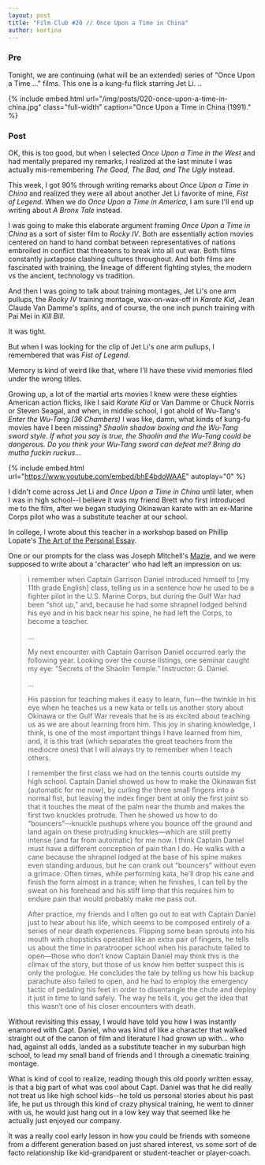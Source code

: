 ```yaml
---
layout: post
title: "Film Club #20 // Once Upon a Time in China"
author: kortina
---
```


### Pre

Tonight, we are continuing (what will be an extended) series of "Once Upon a Time ..." films. This
one is a kung-fu flick starring Jet Li.
..

{% include embed.html url="/img/posts/020-once-upon-a-time-in-china.jpg" class="full-width"
caption="Once Upon a Time in China (1991)." %}

### Post

OK, this is too good, but when I selected _Once Upon a Time in the West_ and had mentally prepared
my remarks, I realized at the last minute I was actually mis-remembering _The Good, The Bad, and The Ugly_ instead.

This week, I got 90% through writing remarks about _Once Upon a Time in China_ and realized they
were all about another Jet Li favorite of mine, _Fist of Legend_. When we do _Once Upon a Time in
America_, I am sure I'll end up writing about _A Bronx Tale_ instead.

I was going to make this elaborate argument framing _Once Upon a Time in China_ as a sort of sister film to _Rocky IV_. Both are essentially action movies centered on hand to hand combat between representatives of
nations embroiled in conflict that threatens to break into all out war. Both films constantly
juxtapose clashing cultures throughout. And both films are fascinated with training, the lineage of
different fighting styles, the modern vs the ancient, technology vs tradition.

And then I was going to talk about training montages, Jet Li's one arm pullups, the _Rocky IV_
training montage, wax-on-wax-off in _Karate Kid_, Jean Claude Van Damme's splits, and of course, the
one inch punch training with Pai Mei in _Kill Bill._

It was tight.

But when I was looking for the clip of Jet Li's one arm pullups, I remembered that was _Fist of
Legend_.

Memory is kind of weird like that, where I'll have these vivid memories filed under the wrong
titles.

Growing up, a lot of the martial arts movies I knew were these eighties American action flicks, like
I said _Karate Kid_ or Van Damme or Chuck Norris or Steven Seagal, and when, in middle school, I got ahold of Wu-Tang's _Enter the Wu-Tang (36 Chambers)_ I was like, damn, what kinds of kung-fu movies have I been
missing? _Shaolin shadow boxing and the Wu-Tang sword style. If what you say is true, the Shaolin
and the Wu-Tang could be dangerous. Do you think your Wu-Tang sword can defeat me? Bring da mutha
fuckin ruckus..._

{% include embed.html url="https://www.youtube.com/embed/bhE4bdoWAAE" autoplay="0" %}

I didn't come across Jet Li and _Once Upon a Time in China_ until later, when I was in high
school--I believe it was my friend Brett who first introduced me to the film, after we began
studying Okinawan karate with an ex-Marine Corps pilot who was a substitute teacher at our school.

In college, I wrote about this teacher in a workshop based on Phillip Lopate's [The Art of the Personal
Essay](https://www.amazon.com/Art-Personal-Essay-Anthology-Classical/dp/038542339X?tag=kortina0e-20).

One or our prompts for the class was Joseph Mitchell's [Mazie](https://www.newyorker.com/magazine/1940/12/21/mazie), and we were supposed to write about a 'character' who had left an impression on us:

> I remember when Captain Garrison Daniel introduced himself to \[my 11th grade English] class, telling us in a sentence how he used to be a fighter pilot in the U.S. Marine Corps, but during the Gulf War had been “shot up,” and, because he had some shrapnel lodged behind his eye and in his back near his spine, he had left the Corps, to become a teacher.
>
> ...
>
> My next encounter with Captain Garrison Daniel occurred early the following year. Looking over the course listings, one seminar caught my eye: “Secrets of the Shaolin Temple.” Instructor: G. Daniel.
>
> ...
>
> His passion for teaching makes it easy to learn, fun—the twinkle in his eye when he teaches us a new kata or tells us another story about Okinawa or the Gulf War reveals that he is as excited about teaching us as we are about learning from him. This joy in sharing knowledge, I think, is one of the most important things I have learned from him, and, it is this trait (which separates the great teachers from the mediocre ones) that I will always try to remember when I teach others.
>
> I remember the first class we had on the tennis courts outside my high school. Captain Daniel showed us how to make the Okinawan fist (automatic for me now), by curling the three small fingers into a normal fist, but leaving the index finger bent at only the first joint so that it touches the meat of the palm near the thumb and makes the first two knuckles protrude. Then he showed us how to do “bouncers”—knuckle pushups where you bounce off the ground and land again on these protruding knuckles—which are still pretty intense (and far from automatic) for me now. I think Captain Daniel must have a different conception of pain than I do. He walks with a cane because the shrapnel lodged at the base of his spine makes even standing arduous, but he can crank out “bouncers” without even a grimace. Often times, while performing kata, he’ll drop his cane and finish the form almost in a trance; when he finishes, I can tell by the sweat on his forehead and his stiff limp that this requires him to endure pain that would probably make me pass out.
>
> After practice, my friends and I often go out to eat with Captain Daniel just to hear about his life, which seems to be composed entirely of a series of near death experiences. Flipping some bean sprouts into his mouth with chopsticks operated like an extra pair of fingers, he tells us about the time in paratrooper school when his parachute failed to open—those who don’t know Captain Daniel may think this is the climax of the story, but those of us know him better suspect this is only the prologue. He concludes the tale by telling us how his backup parachute also failed to open, and he had to employ the emergency tactic of pedaling his feet in order to disentangle the chute and deploy it just in time to land safely. The way he tells it, you get the idea that this wasn’t one of his closer encounters with death.

Without revisiting this essay, I would have told you how
I was instantly enamored with Capt. Daniel, who was kind of like a character that walked straight out of the canon of film and literature I had grown up with... who had, against all odds, landed as a substitute teacher in my suburban high school, to lead my small band of friends and I through a cinematic training montage.

What is kind of cool to realize, reading though this old poorly written essay, is that a big part of what was cool about Capt. Daniel was that he did really not treat us like high school kids--he told us personal stories about his past life, he put us through this kind of crazy physical training, he went to dinner with us, he would just hang out in a low key way that seemed like he actually just enjoyed our company.

It was a really cool early lesson in how you could be friends with someone from a different
generation based on just shared interest, vs some sort of de facto relationship like kid-grandparent or
student-teacher or player-coach.
